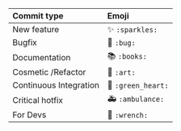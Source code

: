 |   Commit type              | Emoji                                         |
|:---------------------------|:----------------------------------------------|
| New feature                | :sparkles: `:sparkles:`                       |
| Bugfix                     | :bug: `:bug:`                                 |
| Documentation              | :books: `:books:`                             |
| Cosmetic /Refactor         | :art: `:art:`                                 |
| Continuous Integration     | :green_heart: `:green_heart:`                 |
| Critical hotfix            | :ambulance: `:ambulance:`                     |
| For Devs                   | :wrench: `:wrench:`                           |
